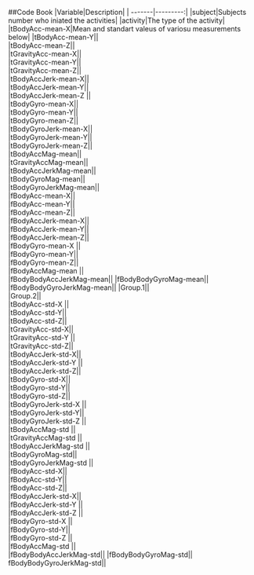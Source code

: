 ##Code Book
|Variable|Description|
| -------|---------:|
|subject|Subjects number who iniated the activities|
|activity|The type of the activity|
|tBodyAcc-mean-X|Mean and standart valeus of variosu measurements below|
|tBodyAcc-mean-Y||      
|tBodyAcc-mean-Z||         
|tGravityAcc-mean-X||      
|tGravityAcc-mean-Y||    
|tGravityAcc-mean-Z||      
|tBodyAccJerk-mean-X||      
|tBodyAccJerk-mean-Y||       
|tBodyAccJerk-mean-Z ||      
|tBodyGyro-mean-X||         
|tBodyGyro-mean-Y||          
|tBodyGyro-mean-Z||          
|tBodyGyroJerk-mean-X||     
|tBodyGyroJerk-mean-Y||      
|tBodyGyroJerk-mean-Z||      
|tBodyAccMag-mean||         
|tGravityAccMag-mean||       
|tBodyAccJerkMag-mean||      
|tBodyGyroMag-mean||        
|tBodyGyroJerkMag-mean||     
|fBodyAcc-mean-X||           
|fBodyAcc-mean-Y||          
|fBodyAcc-mean-Z||           
|fBodyAccJerk-mean-X||       
|fBodyAccJerk-mean-Y||      
|fBodyAccJerk-mean-Z||       
|fBodyGyro-mean-X ||         
|fBodyGyro-mean-Y||         
|fBodyGyro-mean-Z||         
|fBodyAccMag-mean ||         
|fBodyBodyAccJerkMag-mean|| 
|fBodyBodyGyroMag-mean||     
|fBodyBodyGyroJerkMag-mean|| 
|Group.1||                  
|Group.2||                   
|tBodyAcc-std-X ||          
|tBodyAcc-std-Y||         
|tBodyAcc-std-Z||          
|tGravityAcc-std-X||       
|tGravityAcc-std-Y ||      
|tGravityAcc-std-Z||         
|tBodyAccJerk-std-X||       
|tBodyAccJerk-std-Y ||      
|tBodyAccJerk-std-Z||        
|tBodyGyro-std-X||           
|tBodyGyro-std-Y||          
|tBodyGyro-std-Z||           
|tBodyGyroJerk-std-X ||      
|tBodyGyroJerk-std-Y||     
|tBodyGyroJerk-std-Z ||      
|tBodyAccMag-std ||          
|tGravityAccMag-std ||      
|tBodyAccJerkMag-std ||      
|tBodyGyroMag-std||         
|tBodyGyroJerkMag-std ||    
|fBodyAcc-std-X||            
|fBodyAcc-std-Y||           
|fBodyAcc-std-Z||          
|fBodyAccJerk-std-X||        
|fBodyAccJerk-std-Y ||       
|fBodyAccJerk-std-Z ||      
|fBodyGyro-std-X ||          
|fBodyGyro-std-Y||           
|fBodyGyro-std-Z ||         
|fBodyAccMag-std ||          
|fBodyBodyAccJerkMag-std||
|fBodyBodyGyroMag-std||     
fBodyBodyGyroJerkMag-std|| 
